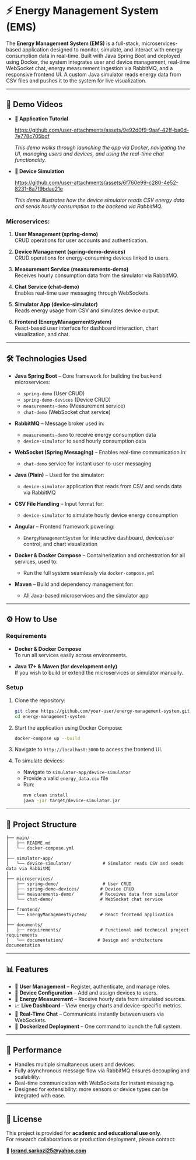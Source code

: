 # ⚡ Energy Management System (EMS)

The **Energy Management System (EMS)** is a full-stack, microservices-based application designed to monitor, simulate, and interact with energy consumption data in real-time. Built with Java Spring Boot and deployed using Docker, the system integrates user and device management, real-time WebSocket chat, energy measurement ingestion via RabbitMQ, and a responsive frontend UI. A custom Java simulator reads energy data from CSV files and pushes it to the system for live visualization.

---

## 🎥 Demo Videos

- **🧭 Application Tutorial**

  https://github.com/user-attachments/assets/9e92d0f9-9aaf-42ff-ba0d-7e778c705bdf
  
  _This demo walks through launching the app via Docker, navigating the UI, managing users and devices, and using the real-time chat functionality._

- **🔌 Device Simulation**  

  https://github.com/user-attachments/assets/6f760e99-c280-4e52-8231-8a7f9bdae21e

  _This demo illustrates how the device simulator reads CSV energy data and sends hourly consumption to the backend via RabbitMQ._

### Microservices:

1. **User Management (spring-demo)**  
   CRUD operations for user accounts and authentication.

2. **Device Management (spring-demo-devices)**  
   CRUD operations for energy-consuming devices linked to users.

3. **Measurement Service (measurements-demo)**  
   Receives hourly consumption data from the simulator via RabbitMQ.

4. **Chat Service (chat-demo)**  
   Enables real-time user messaging through WebSockets.

5. **Simulator App (device-simulator)**  
   Reads energy usage from CSV and simulates device output.

6. **Frontend (EnergyManagementSystem)**  
   React-based user interface for dashboard interaction, chart visualization, and chat.

---

## 🛠️ Technologies Used

- **Java Spring Boot** – Core framework for building the backend microservices:
  - `spring-demo` (User CRUD)
  - `spring-demo-devices` (Device CRUD)
  - `measurements-demo` (Measurement service)
  - `chat-demo` (WebSocket chat service)

- **RabbitMQ** – Message broker used in:
  - `measurements-demo` to receive energy consumption data
  - `device-simulator` to send hourly consumption data

- **WebSocket (Spring Messaging)** – Enables real-time communication in:
  - `chat-demo` service for instant user-to-user messaging

- **Java (Plain)** – Used for the simulator:
  - `device-simulator` application that reads from CSV and sends data via RabbitMQ

- **CSV File Handling** – Input format for:
  - `device-simulator` to simulate hourly device energy consumption

- **Angular** – Frontend framework powering:
  - `EnergyManagementSystem` for interactive dashboard, device/user control, and chart visualization

- **Docker & Docker Compose** – Containerization and orchestration for all services, used to:
  - Run the full system seamlessly via `docker-compose.yml`

- **Maven** – Build and dependency management for:
  - All Java-based microservices and the simulator app
 
---

## ⚙️ How to Use

### Requirements

- **Docker & Docker Compose**  
  To run all services easily across environments.

- **Java 17+ & Maven (for development only)**  
  If you wish to build or extend the microservices or simulator manually.

### Setup

1. Clone the repository:
   ```bash
   git clone https://github.com/your-user/energy-management-system.git
   cd energy-management-system
   ```

2. Start the application using Docker Compose:
   ```bash
   docker-compose up --build
   ```

3. Navigate to `http://localhost:3000` to access the frontend UI.

4. To simulate devices:
   - Navigate to `simulator-app/device-simulator`
   - Provide a valid `energy_data.csv` file
   - Run:
     ```bash
     mvn clean install
     java -jar target/device-simulator.jar
     ```

---

## 📂 Project Structure

```
├── main/
│   ├── README.md
│   └── docker-compose.yml
│
├── simulator-app/
│   └── device-simulator/            # Simulator reads CSV and sends data via RabbitMQ
│
├── microservices/
│   ├── spring-demo/                 # User CRUD
│   ├── spring-demo-devices/        # Device CRUD
│   ├── measurements-demo/          # Receives data from simulator
│   └── chat-demo/                  # WebSocket chat service
│
├── frontend/
│   └── EnergyManagementSystem/     # React frontend application
│
├── documents/
│   ├── requirements/               # Functional and technical project requirements
│   └── documentation/             # Design and architecture documentation
```

---

## 📊 Features

- 🔐 **User Management** – Register, authenticate, and manage roles.
- 🔧 **Device Configuration** – Add and assign devices to users.
- 📡 **Energy Measurement** – Receive hourly data from simulated sources.
- 📈 **Live Dashboard** – View energy charts and device-specific metrics.
- 💬 **Real-Time Chat** – Communicate instantly between users via WebSockets.
- 🐳 **Dockerized Deployment** – One command to launch the full system.

---

## 🚀 Performance

- Handles multiple simultaneous users and devices.
- Fully asynchronous message flow via RabbitMQ ensures decoupling and scalability.
- Real-time communication with WebSockets for instant messaging.
- Designed for extensibility: more sensors or device types can be integrated with ease.

---

## 📜 License

This project is provided for **academic and educational use only**.  
For research collaborations or production deployment, please contact:

📩 **lorand.sarkozi25@yahoo.com**
